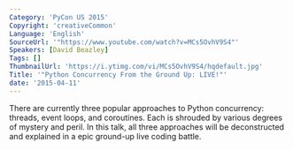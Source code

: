 ```yaml
---
Category: 'PyCon US 2015'
Copyright: 'creativeCommon'
Language: 'English'
SourceUrl: '"https://www.youtube.com/watch?v=MCs5OvhV9S4"'
Speakers: [David Beazley]
Tags: []
ThumbnailUrl: 'https://i.ytimg.com/vi/MCs5OvhV9S4/hqdefault.jpg'
Title: '"Python Concurrency From the Ground Up: LIVE!"'
date: '2015-04-11'
---
```

There are currently three popular approaches to Python concurrency: threads, event loops, and coroutines. Each is shrouded by various degrees of mystery and peril.  In this talk, all three approaches will be deconstructed and explained in a epic ground-up live coding battle.

